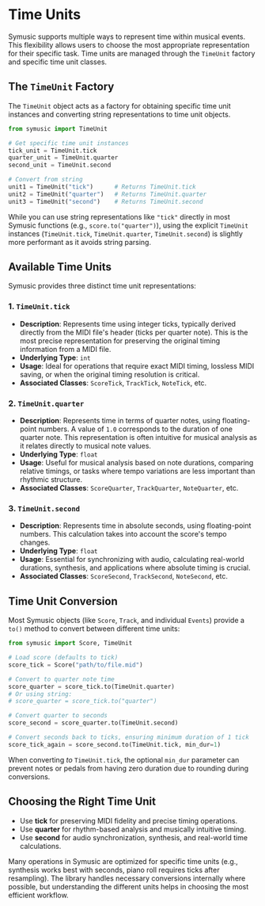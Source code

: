 # Time Units

Symusic supports multiple ways to represent time within musical events. This flexibility allows users to choose the most appropriate representation for their specific task. Time units are managed through the `TimeUnit` factory and specific time unit classes.

## The `TimeUnit` Factory

The `TimeUnit` object acts as a factory for obtaining specific time unit instances and converting string representations to time unit objects.

```python
from symusic import TimeUnit

# Get specific time unit instances
tick_unit = TimeUnit.tick
quarter_unit = TimeUnit.quarter
second_unit = TimeUnit.second

# Convert from string
unit1 = TimeUnit("tick")      # Returns TimeUnit.tick
unit2 = TimeUnit("quarter")   # Returns TimeUnit.quarter
unit3 = TimeUnit("second")    # Returns TimeUnit.second
```

While you can use string representations like `"tick"` directly in most Symusic functions (e.g., `score.to("quarter")`), using the explicit `TimeUnit` instances (`TimeUnit.tick`, `TimeUnit.quarter`, `TimeUnit.second`) is slightly more performant as it avoids string parsing.

## Available Time Units

Symusic provides three distinct time unit representations:

### 1. `TimeUnit.tick`

- **Description**: Represents time using integer ticks, typically derived directly from the MIDI file's header (ticks per quarter note). This is the most precise representation for preserving the original timing information from a MIDI file.
- **Underlying Type**: `int`
- **Usage**: Ideal for operations that require exact MIDI timing, lossless MIDI saving, or when the original timing resolution is critical.
- **Associated Classes**: `ScoreTick`, `TrackTick`, `NoteTick`, etc.

### 2. `TimeUnit.quarter`

- **Description**: Represents time in terms of quarter notes, using floating-point numbers. A value of `1.0` corresponds to the duration of one quarter note. This representation is often intuitive for musical analysis as it relates directly to musical note values.
- **Underlying Type**: `float`
- **Usage**: Useful for musical analysis based on note durations, comparing relative timings, or tasks where tempo variations are less important than rhythmic structure.
- **Associated Classes**: `ScoreQuarter`, `TrackQuarter`, `NoteQuarter`, etc.

### 3. `TimeUnit.second`

- **Description**: Represents time in absolute seconds, using floating-point numbers. This calculation takes into account the score's tempo changes.
- **Underlying Type**: `float`
- **Usage**: Essential for synchronizing with audio, calculating real-world durations, synthesis, and applications where absolute timing is crucial.
- **Associated Classes**: `ScoreSecond`, `TrackSecond`, `NoteSecond`, etc.

## Time Unit Conversion

Most Symusic objects (like `Score`, `Track`, and individual `Events`) provide a `to()` method to convert between different time units:

```python
from symusic import Score, TimeUnit

# Load score (defaults to tick)
score_tick = Score("path/to/file.mid")

# Convert to quarter note time
score_quarter = score_tick.to(TimeUnit.quarter)
# Or using string:
# score_quarter = score_tick.to("quarter")

# Convert quarter to seconds
score_second = score_quarter.to(TimeUnit.second)

# Convert seconds back to ticks, ensuring minimum duration of 1 tick
score_tick_again = score_second.to(TimeUnit.tick, min_dur=1)
```

When converting *to* `TimeUnit.tick`, the optional `min_dur` parameter can prevent notes or pedals from having zero duration due to rounding during conversions.

## Choosing the Right Time Unit

- Use **tick** for preserving MIDI fidelity and precise timing operations.
- Use **quarter** for rhythm-based analysis and musically intuitive timing.
- Use **second** for audio synchronization, synthesis, and real-world time calculations.

Many operations in Symusic are optimized for specific time units (e.g., synthesis works best with seconds, piano roll requires ticks after resampling). The library handles necessary conversions internally where possible, but understanding the different units helps in choosing the most efficient workflow. 